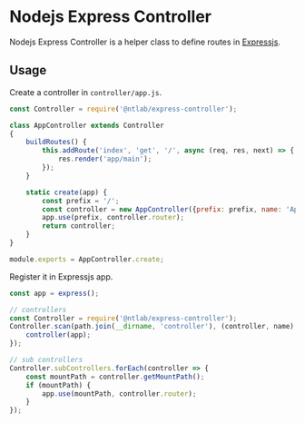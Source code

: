 # Nodejs Express Controller

Nodejs Express Controller is a helper class to define routes in [Expressjs](https://expressjs.com).

## Usage

Create a controller in `controller/app.js`.

```js
const Controller = require('@ntlab/express-controller');

class AppController extends Controller
{
    buildRoutes() {
        this.addRoute('index', 'get', '/', async (req, res, next) => {
            res.render('app/main');
        });
    }

    static create(app) {
        const prefix = '/';
        const controller = new AppController({prefix: prefix, name: 'App'});
        app.use(prefix, controller.router);
        return controller;
    }
}

module.exports = AppController.create;
```

Register it in Expressjs app.

```js
const app = express();

// controllers
const Controller = require('@ntlab/express-controller');
Controller.scan(path.join(__dirname, 'controller'), (controller, name) => {
    controller(app);
});

// sub controllers
Controller.subControllers.forEach(controller => {
    const mountPath = controller.getMountPath();
    if (mountPath) {
        app.use(mountPath, controller.router);
    }
});
```